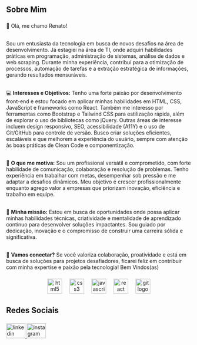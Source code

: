 <h2 align="left">Sobre Mim</h2>

###

<p align="left">
  👋 Olá, me chamo Renato!<br><br>

  Sou um entusiasta da tecnologia em busca de novos desafios na área de desenvolvimento. Já estagiei na área de TI, onde adquiri habilidades práticas em programação, administração de sistemas, análise de dados e web scraping. Durante minha experiência, contribuí para a otimização de processos, automação de tarefas e a extração estratégica de informações, gerando resultados mensuráveis.<br><br>

  💻 <strong>Interesses e Objetivos:</strong> Tenho uma forte paixão por desenvolvimento front-end e estou focado em aplicar minhas habilidades em HTML, CSS, JavaScript e frameworks como React. Também me interesso por ferramentas como Bootstrap e Tailwind CSS para estilização rápida, além de explorar o uso de bibliotecas como jQuery. Outras áreas de interesse incluem design responsivo, SEO, acessibilidade (A11Y) e o uso de Git/GitHub para controle de versão. Busco criar soluções eficientes, escaláveis e que melhorem a experiência do usuário, sempre com atenção às boas práticas de Clean Code e componentização.<br><br>

  🎯 <strong>O que me motiva:</strong> Sou um profissional versátil e comprometido, com forte habilidade de comunicação, colaboração e resolução de problemas. Tenho experiência em trabalhar com metas, desempenhar sob pressão e me adaptar a desafios dinâmicos. Meu objetivo é crescer profissionalmente enquanto agrego valor a empresas que priorizam inovação, eficiência e trabalho em equipe.<br><br>

  🚀 <strong>Minha missão:</strong> Estou em busca de oportunidades onde possa aplicar minhas habilidades técnicas, criatividade e mentalidade de aprendizado contínuo para desenvolver soluções impactantes. Sou guiado por dedicação, inovação e o compromisso de construir uma carreira sólida e significativa.<br><br>

  🤝 <strong>Vamos conectar?</strong> Se você valoriza colaboração, proatividade e está em busca de soluções para projetos desafiadores, ficarei feliz em contribuir com minha expertise e paixão pela tecnologia! Bem Vindos(as)
</p>

###

<div align="center">
  <img src="https://cdn.jsdelivr.net/gh/devicons/devicon/icons/html5/html5-original.svg" height="40" alt="html5 logo"  />
  <img width="12" />
  <img src="https://cdn.jsdelivr.net/gh/devicons/devicon/icons/css3/css3-original.svg" height="40" alt="css3 logo"  />
  <img width="12" />
  <img src="https://cdn.jsdelivr.net/gh/devicons/devicon/icons/javascript/javascript-original.svg" height="40" alt="javascript logo"  />
  <img width="12" />
  <img src="https://cdn.jsdelivr.net/gh/devicons/devicon/icons/react/react-original.svg" height="40" alt="react logo"  />
  <img width="12" />
  <img src="https://cdn.jsdelivr.net/gh/devicons/devicon/icons/git/git-original.svg" height="40" alt="git logo"  />
</div>

###

<h2 align="left">Redes Sociais</h2>

###

<div align="left">
  <a href="https://www.linkedin.com/in/renato-paiva2022/" target="_blank">
    <img src="https://raw.githubusercontent.com/maurodesouza/profile-readme-generator/master/src/assets/icons/social/linkedin/default.svg" width="52" height="40" alt="linkedin logo"  />
  </a>
  <a href="https://www.instagram.com/natoo23/" target="_blank">
    <img src="https://raw.githubusercontent.com/maurodesouza/profile-readme-generator/master/src/assets/icons/social/instagram/default.svg" width="52" height="40" alt="instagram logo"  />
  </a>
</div>





